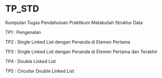 # TP_STD
Kumpulan Tugas Pendahuluan Praktikum Matakuliah Struktur Data

TP1 : Pengenalan

TP2 : Single Linked List dengan Penanda di Elemen Pertama

TP3 : Single Linked List dengan Penanda di Elemen Pertama dan Terakhir

TP4 : Double Linked List

TP5 : Circullar Double Linked List
